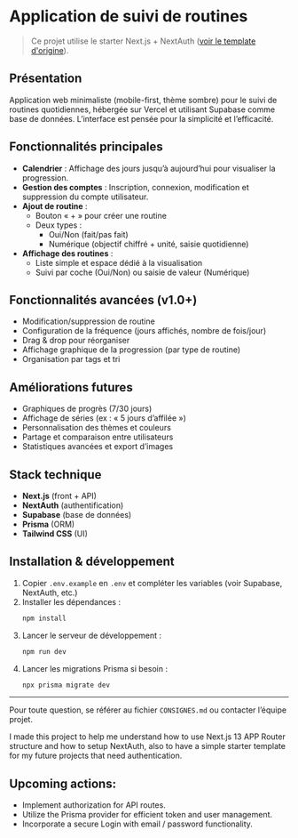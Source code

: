 
# Application de suivi de routines

> Ce projet utilise le starter Next.js + NextAuth ([voir le template d'origine](https://github.com/rezahedi/nextjs-nextauth-starter)).

## Présentation

Application web minimaliste (mobile-first, thème sombre) pour le suivi de routines quotidiennes, hébergée sur Vercel et utilisant Supabase comme base de données. L’interface est pensée pour la simplicité et l’efficacité.

## Fonctionnalités principales

- **Calendrier** : Affichage des jours jusqu’à aujourd’hui pour visualiser la progression.
- **Gestion des comptes** : Inscription, connexion, modification et suppression du compte utilisateur.
- **Ajout de routine** :
  - Bouton « + » pour créer une routine
  - Deux types :
	 - Oui/Non (fait/pas fait)
	 - Numérique (objectif chiffré + unité, saisie quotidienne)
- **Affichage des routines** :
  - Liste simple et espace dédié à la visualisation
  - Suivi par coche (Oui/Non) ou saisie de valeur (Numérique)

## Fonctionnalités avancées (v1.0+)

- Modification/suppression de routine
- Configuration de la fréquence (jours affichés, nombre de fois/jour)
- Drag & drop pour réorganiser
- Affichage graphique de la progression (par type de routine)
- Organisation par tags et tri

## Améliorations futures

- Graphiques de progrès (7/30 jours)
- Affichage de séries (ex : « 5 jours d’affilée »)
- Personnalisation des thèmes et couleurs
- Partage et comparaison entre utilisateurs
- Statistiques avancées et export d’images

## Stack technique

- **Next.js** (front + API)
- **NextAuth** (authentification)
- **Supabase** (base de données)
- **Prisma** (ORM)
- **Tailwind CSS** (UI)

## Installation & développement

1. Copier `.env.example` en `.env` et compléter les variables (voir Supabase, NextAuth, etc.)
2. Installer les dépendances :
	```bash
	npm install
	```
3. Lancer le serveur de développement :
	```bash
	npm run dev
	```
4. Lancer les migrations Prisma si besoin :
	```bash
	npx prisma migrate dev
	```

---
Pour toute question, se référer au fichier `CONSIGNES.md` ou contacter l’équipe projet.

I made this project to help me understand how to use Next.js 13 APP Router structure and how to setup NextAuth, also to have a simple starter template for my future projects that need authentication.

## Upcoming actions:

- Implement authorization for API routes.
- Utilize the Prisma provider for efficient token and user management.
- Incorporate a secure Login with email / password functionality.

